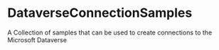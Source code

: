 # DataverseConnectionSamples
A Collection of samples that can be used to create connections to the Microsoft Dataverse
